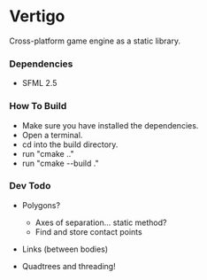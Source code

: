 # Vertigo
Cross-platform game engine as a static library.

### Dependencies
 - SFML 2.5

### How To Build
 - Make sure you have installed the dependencies.
 - Open a terminal.
 - cd into the build directory.
 - run "cmake .."
 - run "cmake --build ."

### Dev Todo
 - Polygons?
	 - Axes of separation... static method?
	 - Find and store contact points

 - Links (between bodies)
 - Quadtrees and threading!